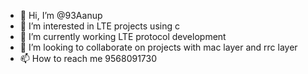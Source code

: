 - 👋 Hi, I’m @93Aanup
- 👀 I’m interested in LTE projects using c 
- 🌱 I’m currently working LTE protocol development
- 💞️ I’m looking to collaborate on projects with mac layer and rrc layer 
- 📫 How to reach me 9568091730

<!---
93Aanup/93Aanup is a ✨ special ✨ repository because its `README.md` (this file) appears on your GitHub profile.
You can click the Preview link to take a look at your changes.
--->
